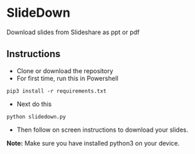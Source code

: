 # SlideDown
Download slides from Slideshare as ppt or pdf

## Instructions
- Clone or download the repository
- For first time, run this in Powershell
```
pip3 install -r requirements.txt
```

- Next do this
```
python slidedown.py
```
- Then follow on screen instructions to download your slides.

**Note:** Make sure you have installed python3 on your device.
